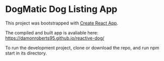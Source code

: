 # DogMatic Dog Listing App

This project was bootstrapped with [Create React App](https://github.com/facebook/create-react-app).

The compiled and built app is avaliable here: https://damonroberts95.github.io/reactive-dog/

To run the development project, clone or download the repo, and run npm start in its directory. 
